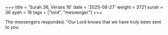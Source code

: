 +++
title = 'Surah 36, Verses 16'
date = '2025-08-27'
weight = 3721
surah = 36
ayah = 16
tags = ["lord", "messenger"]
+++

The messengers responded, “Our Lord knows that we have truly been sent to you.